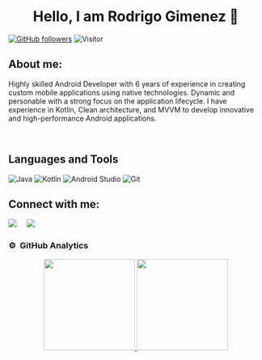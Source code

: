 <div align="center">
<h1 align="center">Hello, I am Rodrigo Gimenez 👋</h1>
</div>

[![GitHub followers](https://img.shields.io/github/followers/rodgim?style=social)](https://github.com/rodgim) 
![Visitor](https://visitor-badge.laobi.icu/badge?page_id=rodgim.rodgim)


## About me:

<div>
<p>Highly skilled Android Developer with 6 years of experience in creating custom mobile applications using native technologies. Dynamic and personable with a strong focus on the application lifecycle. I have experience in Kotlin, Clean architecture, and MVVM to develop innovative and high-performance Android applications.</p>
</div>
<br>

## Languages and Tools
![Java](https://img.shields.io/badge/Java-white?style=flat&logo=openjdk&logoColor=red)
![Kotlin](https://img.shields.io/badge/Kotlin-white?style=flat&logo=kotlin&logoColor=%237F52FF)
![Android Studio](https://img.shields.io/badge/Android_Studio-white?style=flat&logo=androidstudio&logoColor=%233DDC84)
![Git](https://img.shields.io/badge/Git-white?style=flat&logo=git&logoColor=%23F05032)


## Connect with me:
<div>
  <a href="https://www.linkedin.com/in/rodrigo-gimenez-6a03117b"><img src="https://img.shields.io/badge/Rodrigo-Gimenez-blue?style=flat&logo=linkedin&labelColor=blue"/></a> &nbsp;&nbsp;&nbsp;
  <a href="mailto:rodrigo_g90@hotmail.es"><img src="https://img.shields.io/badge/rodrigo_g90%40hotmail.es-white?style=flat&logo=gmail&labelColor=white"/></a>
</div>


### ⚙️ &nbsp;GitHub Analytics

<p align="center">
<a href="https://github.com/rodgim">
  <img height="180em" src="https://github-readme-stats-eight-theta.vercel.app/api?username=rodgim&show_icons=true&theme=algolia&include_all_commits=true&count_private=true"/>
  <img height="180em" src="https://github-readme-stats-eight-theta.vercel.app/api/top-langs/?username=rodgim&layout=compact&langs_count=8&theme=algolia"/>
  <!--<img height="180em" src="https://github-readme-streak-stats.herokuapp.com?user=rodgim&theme=algolia"/>-->
</a>
</p>
